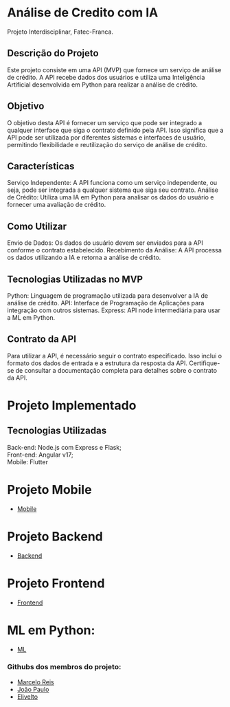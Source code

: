 
# Análise de Credito com IA

Projeto Interdisciplinar, Fatec-Franca.


## Descrição do Projeto
Este projeto consiste em uma API (MVP) que fornece um serviço de análise de crédito. A API recebe dados dos usuários e utiliza uma Inteligência Artificial desenvolvida em Python para realizar a análise de crédito.

## Objetivo
O objetivo desta API é fornecer um serviço que pode ser integrado a qualquer interface que siga o contrato definido pela API. Isso significa que a API pode ser utilizada por diferentes sistemas e interfaces de usuário, permitindo flexibilidade e reutilização do serviço de análise de crédito.

## Características
Serviço Independente: A API funciona como um serviço independente, ou seja, pode ser integrada a qualquer sistema que siga seu contrato.
Análise de Crédito: Utiliza uma IA em Python para analisar os dados do usuário e fornecer uma avaliação de crédito.

## Como Utilizar
Envio de Dados: Os dados do usuário devem ser enviados para a API conforme o contrato estabelecido.
Recebimento da Análise: A API processa os dados utilizando a IA e retorna a análise de crédito.
## Tecnologias Utilizadas no MVP
Python: Linguagem de programação utilizada para desenvolver a IA de análise de crédito.
API: Interface de Programação de Aplicações para integração com outros sistemas.
Express: API node intermediária para usar a ML em Python. 
## Contrato da API
Para utilizar a API, é necessário seguir o contrato especificado. Isso inclui o formato dos dados de entrada e a estrutura da resposta da API. Certifique-se de consultar a documentação completa para detalhes sobre o contrato da API.

##
# Projeto Implementado

## Tecnologias Utilizadas
Back-end: Node.js com Express e Flask;   
Front-end: Angular v17;  
Mobile: Flutter

# Projeto Mobile
- [Mobile](https://github.com/marcelo-ls-reis/pi_cart-o)

# Projeto Backend
- [Backend](https://github.com/JP-Cardoso/fatec-pi-VI.git)

# Projeto Frontend
- [Frontend](https://github.com/JP-Cardoso/front-fatec-pi-VI.git)

# ML em Python:
- [ML](https://github.com/elivelto7/ml-ideia-analise-de-credito)

### Githubs dos membros do projeto:
- [Marcelo Reis](https://github.com/marcelo-ls-reis)
- [João Paulo](https://github.com/JP-Cardoso)
- [Elivelto](https://github.com/elivelto7)
